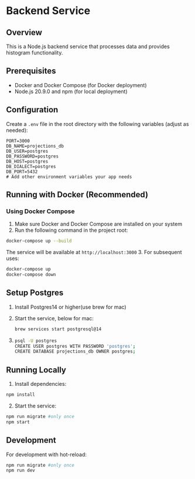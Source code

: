 # Backend Service

## Overview
This is a Node.js backend service that processes data and provides histogram functionality.

## Prerequisites
- Docker and Docker Compose (for Docker deployment)
- Node.js 20.9.0 and npm (for local deployment)

## Configuration
Create a `.env` file in the root directory with the following variables (adjust as needed):
```
PORT=3000
DB_NAME=projections_db
DB_USER=postgres
DB_PASSWORD=postgres
DB_HOST=postgres
DB_DIALECT=postgres
DB_PORT=5432
# Add other environment variables your app needs
```

## Running with Docker (Recommended)

### Using Docker Compose
1. Make sure Docker and Docker Compose are installed on your system
2. Run the following command in the project root:
```bash
docker-compose up --build 
```
The service will be available at `http://localhost:3000`
3. For subsequent uses:
```bash
docker-compose up
docker-compose down 
```
## Setup Postgres
1. Install Postgres14 or higher(use brew for mac)
2. Start the service, below for mac:

    ```bash
    brew services start postgresql@14
    ```
3. 
    ```bash
    psql -U postgres
    CREATE USER postgres WITH PASSWORD 'postgres';
    CREATE DATABASE projections_db OWNER postgres;
    ```

## Running Locally
1. Install dependencies:
```bash
npm install
```

2. Start the service:
```bash
npm run migrate #only once
npm start
```

## Development
For development with hot-reload:
```bash
npm run migrate #only once
npm run dev
```